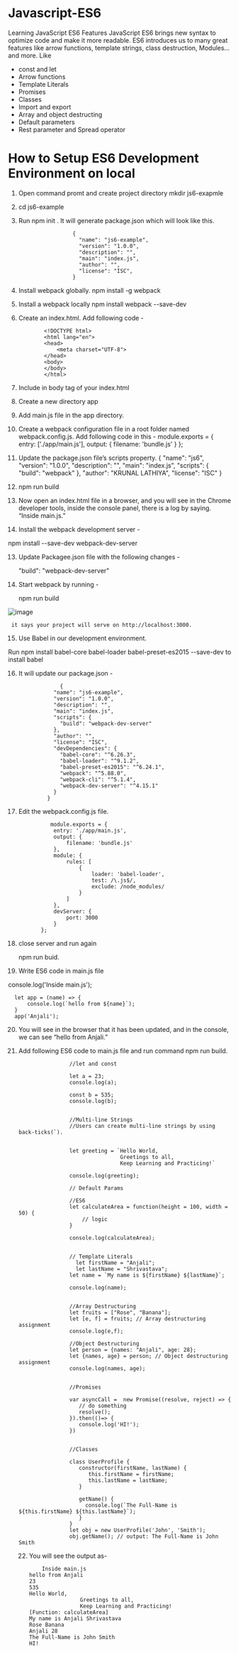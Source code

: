 # Javascript-ES6
Learning JavaScript ES6  Features
JavaScript ES6 brings new syntax to optimize code and make it more readable. 
ES6 introduces us to many great features like arrow functions, template strings, class destruction, Modules… and more. Like
   <ul>
    <li>  const and let</li>
     <li> Arrow functions </li>
     <li> Template Literals </li>
     <li> Promises </li>
     <li> Classes </li>
     <li> Import and export </li>
     <li> Array and object destructing </li>
     <li> Default parameters </li>
     <li> Rest parameter and Spread operator </li>
   </ul>

#  How to Setup ES6 Development Environment on local

1. Open command promt and create project directory mkdir js6-exapmle
2. cd js6-example
3. Run npm init . It will generate package.json which will look like this.
   
                        {
                          "name": "js6-example",
                          "version": "1.0.0",
                          "description": "",
                          "main": "index.js",
                          "author": "",
                          "license": "ISC",
                        }

   
5. Install webpack globally.
            npm install -g webpack
   
6. Install a webpack locally
         npm install webpack --save-dev

7. Create an index.html. Add following code -

               <!DOCTYPE html>
               <html lang="en">
               <head>
                   <meta charset="UTF-8">
               </head>
               <body>
               </body>
               </html>

8. Include <script src="bundle.js" type="text/javascript"></script> in body tag of your index.html

9.  Create a new directory app

10.  Add main.js file in the app directory.
11.  Create a webpack configuration file in a root folder named webpack.config.js.
                     Add following code in this -
                          module.exports = {
                         entry: ['./app/main.js'],
                         output: {
                             filename: 'bundle.js'
                         }
                     }; 

9. Update the package.json file’s scripts property.
                      {
                          "name": "js6",
                          "version": "1.0.0",
                          "description": "",
                          "main": "index.js",
                          "scripts": {
                            "build": "webpack"
                          },
                          "author": "KRUNAL LATHIYA",
                          "license": "ISC"
                     }

10. npm run build
11. Now open an index.html file in a browser, and you will see in the Chrome developer tools,  inside the console panel, there is a log by saying.
  “Inside main.js.”

12. Install the webpack development server -

npm install --save-dev webpack-dev-server 

13. Update Packagee.json file with the following changes -

    "build": "webpack-dev-server"

14. Start webpack by running -

    npm run build


  ![image](https://github.com/anjaliinfo/Javascript-ES6/assets/98171488/812f1cea-fea4-406d-88eb-a8261e5d1c46)

     it says your project will serve on http://localhost:3000.

15. Use Babel in our development environment.

   Run  npm install babel-core babel-loader babel-preset-es2015 --save-dev  to install babel 

16.  It will update our package.json -

                      {
                    "name": "js6-example",
                    "version": "1.0.0",
                    "description": "",
                    "main": "index.js",
                    "scripts": {
                      "build": "webpack-dev-server"
                    },
                    "author": "",
                    "license": "ISC",
                    "devDependencies": {
                      "babel-core": "^6.26.3",
                      "babel-loader": "^9.1.2",
                      "babel-preset-es2015": "^6.24.1",
                      "webpack": "^5.88.0",
                      "webpack-cli": "^5.1.4",
                      "webpack-dev-server": "^4.15.1"
                    }
                  }

17. Edit the webpack.config.js file.

                  module.exports = {
                   entry: './app/main.js',
                   output: {
                       filename: 'bundle.js'
                   },
                   module: {
                       rules: [
                           {
                               loader: 'babel-loader',
                               test: /\.js$/,
                               exclude: /node_modules/
                           }
                       ]
                   },
                   devServer: {
                       port: 3000
                   }
               };

18.  close server and run again

     npm run buid.

19.  Write ES6 code in main.js file

console.log('Inside main.js');

      let app = (name) => {
          console.log(`hello from ${name}`);
      }
      app('Anjali'); 

20. You will see in the browser that it has been updated, and in the console, we can see “hello from Anjali.”

21. Add following  ES6 code to main.js file and run command npm run build.

                        //let and const 
                        
                        let a = 23;
                        console.log(a);   
                        
                        const b = 535;
                        console.log(b);  
                        
                        
                        //Multi-line Strings
                        //Users can create multi-line strings by using back-ticks(`).
                        
                        
                        let greeting = `Hello World,     
                                        Greetings to all,
                                        Keep Learning and Practicing!`  
                        
                        console.log(greeting); 
                        
                        // Default Params
                        
                        //ES6
                        let calculateArea = function(height = 100, width = 50) {  
                            // logic
                        }
                        
                        console.log(calculateArea);  
                        
                        
                        // Template Literals
                          let firstName = "Anjali";
                          let lastName = "Shrivastava";
                        let name = `My name is ${firstName} ${lastName}`; 
                        
                        console.log(name);  
                        
                        
                        //Array Destructuring
                        let fruits = ["Rose", "Banana"];
                        let [e, f] = fruits; // Array destructuring assignment
                        console.log(e,f);
                        
                        //Object Destructuring
                        let person = {names: "Anjali", age: 28};
                        let {names, age} = person; // Object destructuring assignment
                        console.log(names, age); 
                        
                        
                        //Promises 
                        
                        var asyncCall =  new Promise((resolve, reject) => {
                           // do something
                           resolve();
                        }).then(()=> {   
                           console.log('HI!');
                        }) 
                        
                        
                        //Classes
                        
                        class UserProfile {   
                           constructor(firstName, lastName) { 
                              this.firstName = firstName;
                              this.lastName = lastName;     
                           }  
                            
                           getName() {       
                             console.log(`The Full-Name is ${this.firstName} ${this.lastName}`);    
                           } 
                        }
                        let obj = new UserProfile('John', 'Smith');
                        obj.getName(); // output: The Full-Name is John Smith


    22. You will see the output as-
   
                Inside main.js
            hello from Anjali
            23
            535
            Hello World,     
                            Greetings to all,
                            Keep Learning and Practicing!
            [Function: calculateArea]
            My name is Anjali Shrivastava
            Rose Banana
            Anjali 28
            The Full-Name is John Smith
            HI!






 



     
 

 
